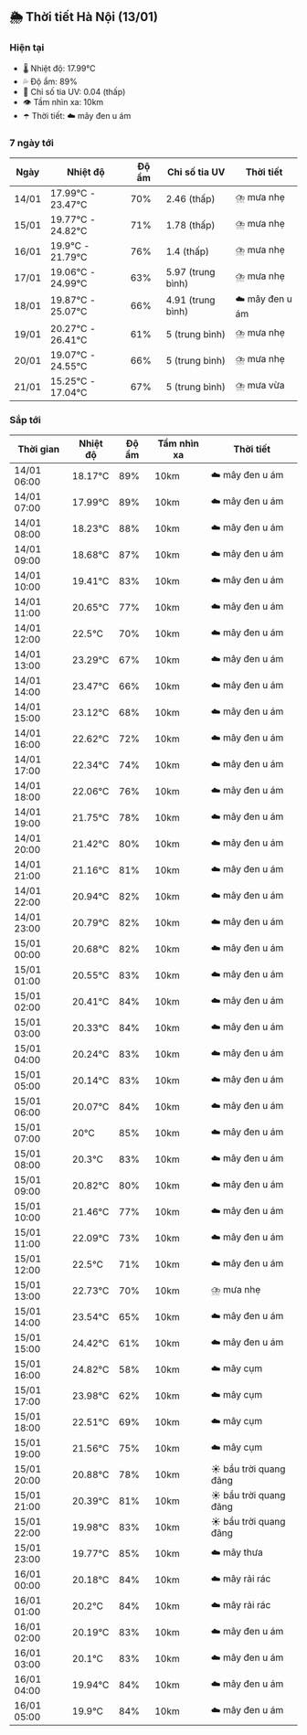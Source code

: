 ## 🌦️ Thời tiết Hà Nội (13/01)

### Hiện tại

- 🌡️ Nhiệt độ: 17.99℃
- 💦 Độ ẩm: 89%
- 🌟 Chỉ số tia UV: 0.04 (thấp)
- 👁️ Tầm nhìn xa: 10km
- ☂️ Thời tiết: ☁️ mây đen u ám

### 7 ngày tới

| Ngày | Nhiệt độ | Độ ẩm | Chỉ số tia UV | Thời tiết |
| --- | --- | --- | --- | --- |
| 14/01 | 17.99℃ - 23.47℃ | 70% | 2.46 (thấp) | ⛈️ mưa nhẹ |
| 15/01 | 19.77℃ - 24.82℃ | 71% | 1.78 (thấp) | ⛈️ mưa nhẹ |
| 16/01 | 19.9℃ - 21.79℃ | 76% | 1.4 (thấp) | ⛈️ mưa nhẹ |
| 17/01 | 19.06℃ - 24.99℃ | 63% | 5.97 (trung bình) | ⛈️ mưa nhẹ |
| 18/01 | 19.87℃ - 25.07℃ | 66% | 4.91 (trung bình) | ☁️ mây đen u ám |
| 19/01 | 20.27℃ - 26.41℃ | 61% | 5 (trung bình) | ⛈️ mưa nhẹ |
| 20/01 | 19.07℃ - 24.55℃ | 66% | 5 (trung bình) | ⛈️ mưa nhẹ |
| 21/01 | 15.25℃ - 17.04℃ | 67% | 5 (trung bình) | ⛈️ mưa vừa |

### Sắp tới

| Thời gian | Nhiệt độ | Độ ẩm | Tầm nhìn xa | Thời tiết |
| --- | --- | --- | --- | --- |
| 14/01 06:00 | 18.17℃ | 89% | 10km | ☁️ mây đen u ám |
| 14/01 07:00 | 17.99℃ | 89% | 10km | ☁️ mây đen u ám |
| 14/01 08:00 | 18.23℃ | 88% | 10km | ☁️ mây đen u ám |
| 14/01 09:00 | 18.68℃ | 87% | 10km | ☁️ mây đen u ám |
| 14/01 10:00 | 19.41℃ | 83% | 10km | ☁️ mây đen u ám |
| 14/01 11:00 | 20.65℃ | 77% | 10km | ☁️ mây đen u ám |
| 14/01 12:00 | 22.5℃ | 70% | 10km | ☁️ mây đen u ám |
| 14/01 13:00 | 23.29℃ | 67% | 10km | ☁️ mây đen u ám |
| 14/01 14:00 | 23.47℃ | 66% | 10km | ☁️ mây đen u ám |
| 14/01 15:00 | 23.12℃ | 68% | 10km | ☁️ mây đen u ám |
| 14/01 16:00 | 22.62℃ | 72% | 10km | ☁️ mây đen u ám |
| 14/01 17:00 | 22.34℃ | 74% | 10km | ☁️ mây đen u ám |
| 14/01 18:00 | 22.06℃ | 76% | 10km | ☁️ mây đen u ám |
| 14/01 19:00 | 21.75℃ | 78% | 10km | ☁️ mây đen u ám |
| 14/01 20:00 | 21.42℃ | 80% | 10km | ☁️ mây đen u ám |
| 14/01 21:00 | 21.16℃ | 81% | 10km | ☁️ mây đen u ám |
| 14/01 22:00 | 20.94℃ | 82% | 10km | ☁️ mây đen u ám |
| 14/01 23:00 | 20.79℃ | 82% | 10km | ☁️ mây đen u ám |
| 15/01 00:00 | 20.68℃ | 82% | 10km | ☁️ mây đen u ám |
| 15/01 01:00 | 20.55℃ | 83% | 10km | ☁️ mây đen u ám |
| 15/01 02:00 | 20.41℃ | 84% | 10km | ☁️ mây đen u ám |
| 15/01 03:00 | 20.33℃ | 84% | 10km | ☁️ mây đen u ám |
| 15/01 04:00 | 20.24℃ | 83% | 10km | ☁️ mây đen u ám |
| 15/01 05:00 | 20.14℃ | 83% | 10km | ☁️ mây đen u ám |
| 15/01 06:00 | 20.07℃ | 84% | 10km | ☁️ mây đen u ám |
| 15/01 07:00 | 20℃ | 85% | 10km | ☁️ mây đen u ám |
| 15/01 08:00 | 20.3℃ | 83% | 10km | ☁️ mây đen u ám |
| 15/01 09:00 | 20.82℃ | 80% | 10km | ☁️ mây đen u ám |
| 15/01 10:00 | 21.46℃ | 77% | 10km | ☁️ mây đen u ám |
| 15/01 11:00 | 22.09℃ | 73% | 10km | ☁️ mây đen u ám |
| 15/01 12:00 | 22.5℃ | 71% | 10km | ☁️ mây đen u ám |
| 15/01 13:00 | 22.73℃ | 70% | 10km | ⛈️ mưa nhẹ |
| 15/01 14:00 | 23.54℃ | 65% | 10km | ☁️ mây đen u ám |
| 15/01 15:00 | 24.42℃ | 61% | 10km | ☁️ mây đen u ám |
| 15/01 16:00 | 24.82℃ | 58% | 10km | ☁️ mây cụm |
| 15/01 17:00 | 23.98℃ | 62% | 10km | ☁️ mây cụm |
| 15/01 18:00 | 22.51℃ | 69% | 10km | ☁️ mây cụm |
| 15/01 19:00 | 21.56℃ | 75% | 10km | ☁️ mây cụm |
| 15/01 20:00 | 20.88℃ | 78% | 10km | ☀️ bầu trời quang đãng |
| 15/01 21:00 | 20.39℃ | 81% | 10km | ☀️ bầu trời quang đãng |
| 15/01 22:00 | 19.98℃ | 83% | 10km | ☀️ bầu trời quang đãng |
| 15/01 23:00 | 19.77℃ | 85% | 10km | ☁️ mây thưa |
| 16/01 00:00 | 20.18℃ | 84% | 10km | ☁️ mây rải rác |
| 16/01 01:00 | 20.2℃ | 84% | 10km | ☁️ mây rải rác |
| 16/01 02:00 | 20.19℃ | 83% | 10km | ☁️ mây đen u ám |
| 16/01 03:00 | 20.1℃ | 83% | 10km | ☁️ mây đen u ám |
| 16/01 04:00 | 19.94℃ | 84% | 10km | ☁️ mây đen u ám |
| 16/01 05:00 | 19.9℃ | 84% | 10km | ☁️ mây đen u ám |
